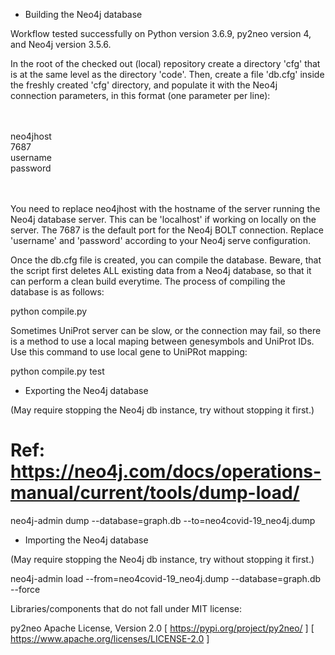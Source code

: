 * Building the Neo4j database


Workflow tested successfully on Python version 3.6.9, py2neo version 4, and Neo4j version 3.5.6.

In the root of the checked out (local) repository create a directory 'cfg' that is at the same level as the directory 'code'.
Then, create a file 'db.cfg' inside the freshly created 'cfg' directory, and populate it with the Neo4j connection parameters, in this format (one parameter per line):

<BR>
<BR>
neo4jhost<BR>
7687<BR>
username<BR>
password<BR>
<BR>
<BR>

You need to replace neo4jhost with the hostname of the server running the Neo4j database server. This can be 'localhost' if working on locally on the server. 
The 7687 is the default port for the Neo4j BOLT connection.
Replace 'username' and 'password' according to your Neo4j serve configuration.

Once the db.cfg file is created, you can compile the database. Beware, that the script first deletes ALL existing data from a Neo4j database, so that it can perform a clean build everytime.
The process of compiling the database is as follows:


python compile.py

Sometimes UniProt server can be slow, or the connection may fail, so there is a method to use a local maping between genesymbols and UniProt IDs. Use this command to use local gene to UniPRot mapping:

python compile.py test



* Exporting the Neo4j database

(May require stopping the Neo4j db instance, try without stopping it first.)

# Ref: https://neo4j.com/docs/operations-manual/current/tools/dump-load/


neo4j-admin dump --database=graph.db --to=neo4covid-19_neo4j.dump


* Importing the Neo4j database

(May require stopping the Neo4j db instance, try without stopping it first.)


neo4j-admin load --from=neo4covid-19_neo4j.dump --database=graph.db --force




Libraries/components that do not fall under MIT license:

py2neo	Apache License, Version 2.0	[ https://pypi.org/project/py2neo/ ]	[ https://www.apache.org/licenses/LICENSE-2.0 ]

